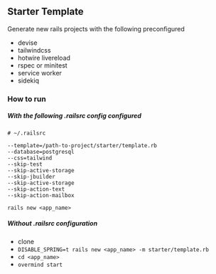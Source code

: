 ## Starter Template

Generate new rails projects with the following preconfigured

- devise
- tailwindcss
- hotwire livereload
- rspec or minitest
- service worker
- sidekiq

### How to run

##### With the following .railsrc config configured

```
# ~/.railsrc

--template=/path-to-project/starter/template.rb
--database=postgresql
--css=tailwind
--skip-test
--skip-active-storage
--skip-jbuilder
--skip-active-storage
--skip-action-text
--skip-action-mailbox
```

`rails new <app_name>`

##### Without .railsrc configuration
- clone
- `DISABLE_SPRING=t rails new <app_name> -m starter/template.rb`
- `cd <app_name>`
- `overmind start`

